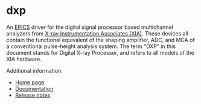 dxp
=======
An 
[EPICS](http://www.aps.anl.gov/epics/) 
driver for the digital signal processor based multichannel
analyzers from <a href="http://www.xia.com">X-ray Instrumentation Associates (XIA)</a>.
These devices all contain the functional equivalent of the shaping amplifier, ADC,
and MCA of a conventional pulse-height analysis system. The term "DXP" in this document
stands for Digital X-ray Processor, and refers to all models of the XIA hardware.

Additional information:
* [Home page](https://epics-modules.github.io/dxp/index.html)
* [Documentation](https://epics-modules.github.io/dxp/dxpDoc.html)
* [Release notes](https://epics-modules.github.io/dxp/dxpReleaseNotes.html)

